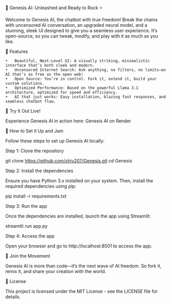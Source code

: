 🎸 Genesis AI: Unleashed and Ready to Rock ⚡

Welcome to Genesis AI, the chatbot with true freedom! Break the chains with uncensored AI conversation, an upgraded neural model, and a stunning, sleek UI designed to give you a seamless user experience. It’s open-source, so you can tweak, modify, and play with it as much as you like.

🌟 Features

	•	Beautiful, Next-Level UI: A visually striking, minimalistic interface that’s both sleek and modern.
	•	Uncensored Internet Search: Ask anything, no filters, no limits—an AI that’s as free as the open web!
	•	Open Source: You’re in control. Fork it, extend it, build your custom solutions.
	•	Optimized Performance: Based on the powerful Llama 3.1 architecture, optimized for speed and efficiency.
	•	AI that just works: Easy installation, blazing fast responses, and seamless chatbot flow.

🎉 Try It Out Live!

Experience Genesis AI in action here:
Genesis AI on Render

🚀 How to Set it Up and Jam

Follow these steps to set up Genesis AI locally:

Step 1: Clone the repository

git clone https://github.com/shiv207/Genesis.git
cd Genesis

Step 2: Install the dependencies

Ensure you have Python 3.x installed on your system. Then, install the required dependencies using pip:

pip install -r requirements.txt

Step 3: Run the app

Once the dependencies are installed, launch the app using Streamlit:

streamlit run app.py

Step 4: Access the app

Open your browser and go to http://localhost:8501 to access the app.

🎸 Join the Movement

Genesis AI is more than code—it’s the next wave of AI freedom. So fork it, remix it, and share your creation with the world.


📜 License

This project is licensed under the MIT License - see the LICENSE file for details.
